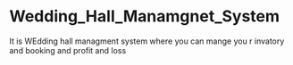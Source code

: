 # Wedding_Hall_Manamgnet_System
 It is WEdding hall managment system where you can mange you r invatory and booking and profit and loss
